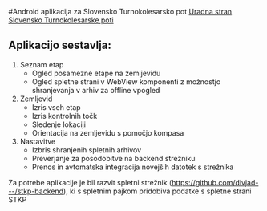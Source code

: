 #Android aplikacija za Slovensko Turnokolesarsko pot
[Uradna stran Slovensko Turnokolesarske poti](https://stkp.pzs.si/)

## Aplikacijo sestavlja:
1. Seznam etap
	* Ogled posamezne etape na zemljevidu
	* Ogled spletne strani v WebView komponenti z možnostjo shranjevanja v arhiv za offline vpogled
2. Zemljevid
	* Izris vseh etap 
	* Izris kontrolnih točk
	* Sledenje lokaciji
	* Orientacija na zemljevidu s pomočjo kompasa
3. Nastavitve
	* Izbris shranjenih spletnih arhivov
	* Preverjanje za posodobitve na backend strežniku
	* Prenos in avtomatska integracija novejših datotek s strežnika
   
Za potrebe aplikacije je bil razvit spletni strežnik (https://github.com/divjad---/stkp-backend), ki s spletnim pajkom pridobiva podatke s spletne strani STKP 
